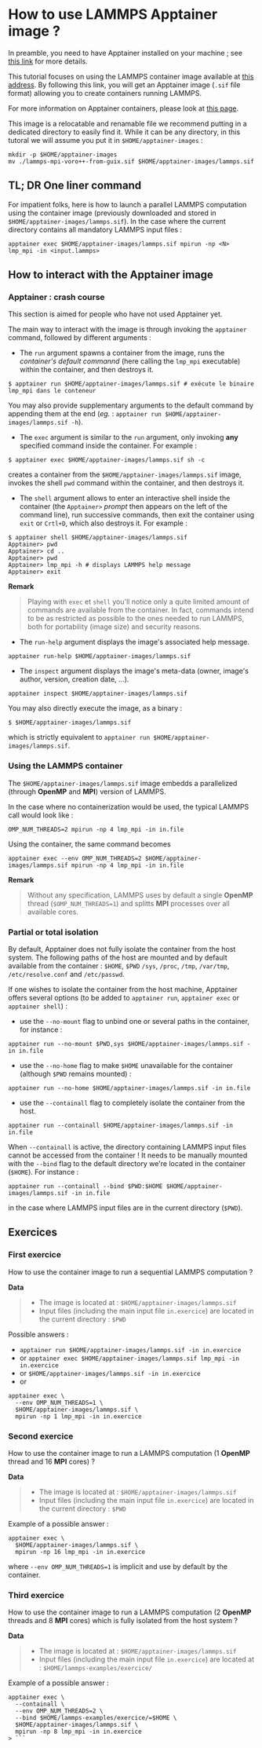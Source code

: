 # How to use LAMMPS Apptainer image ?

In preamble, you need to have Apptainer installed on your machine ; see [this link](https://www.apptainer-images.diamond.fr/install-apptainer/EN) for more details.

This tutorial focuses on using the LAMMPS container image available at [this address](https://www.apptainer-images.diamond.fr/lammps). By following this link, you will get an Apptainer image (`.sif` file format) allowing you to create containers running LAMMPS.

For more information on Apptainer containers, please look at [this page](https://www.apptainer-images.diamond.fr/apptainer-containers/EN).

This image is a relocatable and renamable file we recommend putting in a dedicated directory to easily find it. While it can be any directory, in this tutoral we will assume you put it in `$HOME/apptainer-images` :
```
mkdir -p $HOME/apptainer-images
mv ./lammps-mpi-voro++-from-guix.sif $HOME/apptainer-images/lammps.sif
```

## TL; DR One liner command
For impatient folks, here is how to launch a parallel LAMMPS computation using the container image (previously downloaded and stored in `$HOME/apptainer-images/lammps.sif`). In the case where the current directory contains all  mandatory LAMMPS input files :
```
apptainer exec $HOME/apptainer-images/lammps.sif mpirun -np <N> lmp_mpi -in <input.lammps>
```

## How to interact with the Apptainer image

### Apptainer : crash course
This section is aimed for people who have not used Apptainer yet.

The main way to interact with the image is through invoking the `apptainer` command, followed by different arguments :

* The `run` argument spawns a container from the image, runs the *container's default commannd* (here calling the `lmp_mpi` executable) within the container, and then destroys it.
```
$ apptainer run $HOME/apptainer-images/lammps.sif # exécute le binaire lmp_mpi dans le conteneur
```
You may also provide supplementary arguments to the default command by appending them at the end (*eg.* : `apptainer run $HOME/apptainer-images/lammps.sif -h`).

* The `exec` argument is similar to the `run` argument, only invoking **any** specified command inside the container. For example :
```
$ apptainer exec $HOME/apptainer-images/lammps.sif sh -c
```
creates a container from the `$HOME/apptainer-images/lammps.sif` image, invokes the shell `pwd` command within the container, and then destroys it.

* The `shell` argument allows to enter an interactive shell inside the container (the `Apptainer>` *prompt* then appears on the left of the command line), run successive commands, then exit the container using `exit` or `Crtl+D`, which also destroys it. For example :
```
$ apptainer shell $HOME/apptainer-images/lammps.sif
Apptainer> pwd
Apptainer> cd ..
Apptainer> pwd
Apptainer> lmp_mpi -h # displays LAMMPS help message
Apptainer> exit
```

**Remark**
> Playing with `exec` et `shell` you'll notice only a quite limited amount of commands are available from the container. In fact, commands intend to be as restricted as possible to the ones needed to run LAMMPS, both for portability (image size) and security reasons.

* The `run-help` argument displays the image's associated help message.
```
apptainer run-help $HOME/apptainer-images/lammps.sif
```

* The `inspect` argument displays the image's meta-data (owner, image's author, version, creation date, ...).
```
apptainer inspect $HOME/apptainer-images/lammps.sif
```

You may also directly execute the image, as a binary :
```
$ $HOME/apptainer-images/lammps.sif
```
which is strictly equivalent to `apptainer run $HOME/apptainer-images/lammps.sif`.


### Using the LAMMPS container
The `$HOME/apptainer-images/lammps.sif` image embedds a parallelized (through **OpenMP** and **MPI**) version of LAMMPS.

In the case where no containerization would be used, the typical LAMMPS call would look like :
```
OMP_NUM_THREADS=2 mpirun -np 4 lmp_mpi -in in.file
```

Using the container, the same command becomes
```
apptainer exec --env OMP_NUM_THREADS=2 $HOME/apptainer-images/lammps.sif mpirun -np 4 lmp_mpi -in in.file
```

**Remark**
> Without any specification, LAMMPS uses by default a single **OpenMP** thread (`$OMP_NUM_THREADS=1`) and splitts **MPI** processes over all available cores.


### Partial or total isolation
By default, Apptainer does not fully isolate the container from the host system. The following paths of the host are mounted and by default available from the container : `$HOME`, `$PWD` `/sys`, `/proc`, `/tmp`, `/var/tmp`, `/etc/resolve.conf` and `/etc/passwd`.

If one wishes to isolate the container from the host machine, Apptainer offers several options (to be added to `apptainer run`, `apptainer exec` or `apptainer shell`) :

* use the `--no-mount` flag to unbind one or several paths in the container, for instance :
```
apptainer run --no-mount $PWD,sys $HOME/apptainer-images/lammps.sif -in in.file
```

* use the `--no-home` flag to make `$HOME` unavailable for the container (although `$PWD` remains mounted) :
```
apptainer run --no-home $HOME/apptainer-images/lammps.sif -in in.file
```

* use the `--containall` flag to completely isolate the container from the host.
```
apptainer run --containall $HOME/apptainer-images/lammps.sif -in in.file
```

When `--containall` is active, the directory containing LAMMPS input files cannot be accessed from the container ! It needs to be manually mounted with the `--bind` flag to the default directory we're located in the container (`$HOME`). For instance :
```
apptainer run --containall --bind $PWD:$HOME $HOME/apptainer-images/lammps.sif -in in.file
```
in the case where LAMMPS input files are in the current directory (`$PWD`).

## Exercices

### First exercice
How to use the container image to run a sequential LAMMPS computation ?

**Data**
> * The image is located at : `$HOME/apptainer-images/lammps.sif`
> * Input files (including the main input file `in.exercice`) are located in the current directory : `$PWD`

Possible answers :
* `apptainer run $HOME/apptainer-images/lammps.sif -in in.exercice`
* or `apptainer exec $HOME/apptainer-images/lammps.sif lmp_mpi -in in.exercice`
* or `$HOME/apptainer-images/lammps.sif -in in.exercice`
* or
```
apptainer exec \
  --env OMP_NUM_THREADS=1 \
  $HOME/apptainer-images/lammps.sif \
  mpirun -np 1 lmp_mpi -in in.exercice
```


### Second exercice
How to use the container image to run a LAMMPS computation (1 **OpenMP** thread and 16 **MPI** cores) ?

**Data**
> * The image is located at : `$HOME/apptainer-images/lammps.sif`
> * Input files (including the main input file `in.exercice`) are located in the current directory : `$PWD`

Example of a possible answer :
```
apptainer exec \
  $HOME/apptainer-images/lammps.sif \
  mpirun -np 16 lmp_mpi -in in.exercice
```
where `--env OMP_NUM_THREADS=1` is implicit and use by default by the container. 

### Third exercice
 How to use the container image to run a LAMMPS computation (2 **OpenMP** threads and 8 **MPI** cores) which is fully isolated from the host system ?

**Data**
> * The image is located at : `$HOME/apptainer-images/lammps.sif`
> * Input files (including the main input file `in.exercice`) are located at : `$HOME/lammps-examples/exercice/`

Example of a possible answer :
```
apptainer exec \
  --containall \
  --env OMP_NUM_THREADS=2 \
  --bind $HOME/lammps-examples/exercice/=$HOME \
  $HOME/apptainer-images/lammps.sif \
  mpirun -np 8 lmp_mpi -in in.exercice
> ```